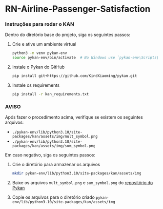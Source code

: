 # RN-Airline-Passenger-Satisfaction

### Instruções para rodar o KAN
Dentro do diretório base do projeto, siga os seguintes passos:

1. Crie e ative um ambiente virtual

    ```sh
    python3 -m venv pykan-env
    source pykan-env/bin/activate  # No Windows use `pykan-env\Scripts\activate`
    ```

2. Instale o Pykan do GitHub

    ```sh
    pip install git+https://github.com/KindXiaoming/pykan.git
    ```

3. Instale os requirements

    ```sh
    pip install -r kan_requirements.txt
    ```

### AVISO
Após fazer o procedimento acima, verifique se existem os seguintes arquivos:
 - `./pykan-env/lib/python3.10/site-packages/kan/assets/img/mult_symbol.png`
 - `./pykan-env/lib/python3.10/site-packages/kan/assets/img/sum_symbol.png`

Em caso negativo, siga os seguintes passos:

1. Crie o diretório para armazenar os arquivos

    ```sh
    mkdir pykan-env/lib/python3.10/site-packages/kan/assets/img
    ```

2. Baixe os arquivos `mult_symbol.png` e `sum_symbol.png` do [repositório do Pykan](https://github.com/KindXiaoming/pykan/tree/master/kan/assets/img)

3. Copie os arquivos para o diretório criado `pykan-env/lib/python3.10/site-packages/kan/assets/img`